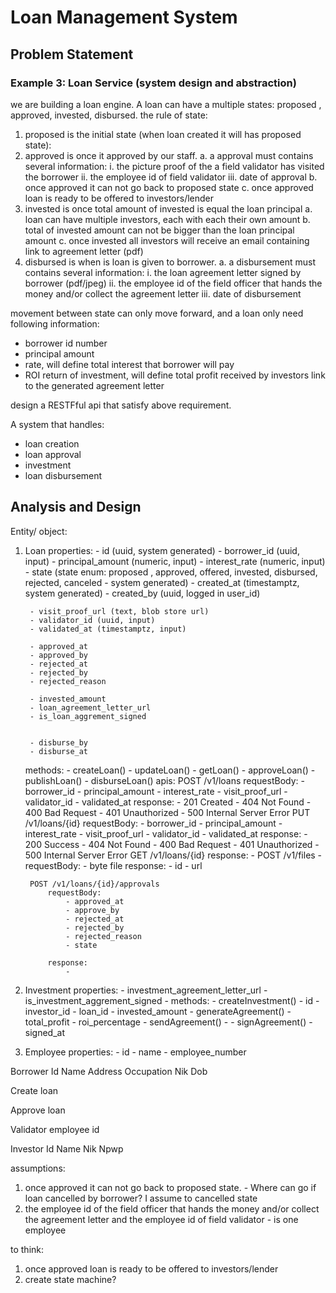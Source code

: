 # Loan Management System

## Problem Statement
### Example 3: Loan Service (system design and abstraction)

we are building a loan engine. A loan can have a multiple states: proposed , approved, invested, disbursed. the rule of state:
1. proposed is the initial state (when loan created it will has proposed state):
2. approved is once it approved by our staff.
    a. a approval must contains several information:
        i. the picture proof of the a field validator has visited the borrower 
        ii. the employee id of field validator
        iii. date of approval
    b. once approved it can not go back to proposed state
    c. once approved loan is ready to be offered to investors/lender
3. invested is once total amount of invested is equal the loan principal
    a. loan can have multiple investors, each with each their own amount
    b. total of invested amount can not be bigger than the loan principal amount
    c. once invested all investors will receive an email containing link to agreement letter (pdf)
4. disbursed is when is loan is given to borrower.
    a. a disbursement must contains several information:
        i. the loan agreement letter signed by borrower (pdf/jpeg)
        ii. the employee id of the field officer that hands the money and/or collect the agreement letter
        iii. date of disbursement

movement between state can only move forward, and a loan only need following information:
- borrower id number
- principal amount
- rate, will define total interest that borrower will pay
- ROI return of investment, will define total profit received by investors link to the generated agreement letter

design a RESTFful api that satisfy above requirement.

A system that handles:
 * loan creation
 * loan approval
 * investment
 * loan disbursement


## Analysis and Design
Entity/ object:
1. Loan
    properties:
        - id (uuid, system generated)
        - borrower_id (uuid, input)
        - principal_amount (numeric, input)
        - interest_rate (numeric, input)
        - state (state enum: proposed , approved, offered, invested, disbursed, rejected, canceled - system generated)
        - created_at (timestamptz, system generated)
        - created_by (uuid, logged in user_id)

        - visit_proof_url (text, blob store url)
        - validator_id (uuid, input)
        - validated_at (timestamptz, input)

        - approved_at
        - approved_by
        - rejected_at
        - rejected_by
        - rejected_reason

        - invested_amount
        - loan_agreement_letter_url
        - is_loan_aggrement_signed
        

        - disburse_by
        - disburse_at
    methods:
        - createLoan()
        - updateLoan()
        - getLoan()
        - approveLoan()
        - publishLoan()
        - disburseLoan()
    apis:
        POST /v1/loans
            requestBody:
                - borrower_id
                - principal_amount
                - interest_rate
                - visit_proof_url
                - validator_id
                - validated_at
            response:
                - 201 Created
                - 404 Not Found
                - 400 Bad Request
                - 401 Unauthorized
                - 500 Internal Server Error
        PUT /v1/loans/{id}
            requestBody:
                - borrower_id
                - principal_amount
                - interest_rate
                - visit_proof_url
                - validator_id
                - validated_at
            response:
                - 200 Success
                - 404 Not Found
                - 400 Bad Request
                - 401 Unauthorized
                - 500 Internal Server Error
        GET /v1/loans/{id}
            response:
                -
        POST /v1/files
            - requestBody:
                - byte file
            response:
                - id
                - url

        POST /v1/loans/{id}/approvals
            requestBody:
                - approved_at
                - approve_by
                - rejected_at
                - rejected_by
                - rejected_reason
                - state

            response:
                -



2. Investment
    properties:
        - investment_agreement_letter_url
        - is_investment_aggrement_signed
        - 
    methods:
        - createInvestment()
            - id
            - investor_id
            - loan_id
            - invested_amount
        - generateAgreement()
            - total_profit
            - roi_percentage
        - sendAgreement()
            - 
        - signAgreement()
            - signed_at

3. Employee
    properties:
        - id
        - name
        - employee_number

Borrower
Id
Name
Address
Occupation
Nik
Dob

Create loan

Approve loan

Validator employee id





Investor
Id
Name
Nik
Npwp


assumptions:
1. once approved it can not go back to proposed state. - Where can go if loan cancelled by borrower? I assume to cancelled state
2. the employee id of the field officer that hands the money and/or collect the agreement letter and the employee id of field validator - is one employee

to think:
1. once approved loan is ready to be offered to investors/lender
2. create state machine?
